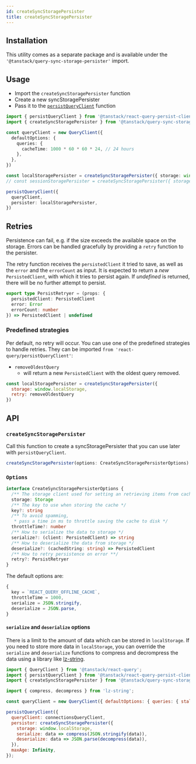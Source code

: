 ```yaml
---
id: createSyncStoragePersister
title: createSyncStoragePersister
---
```


## Installation

This utility comes as a separate package and is available under the `'@tanstack/query-sync-storage-persister'` import.

## Usage

- Import the `createSyncStoragePersister` function
- Create a new syncStoragePersister
- Pass it to the [`persistQueryClient`](./persistQueryClient) function

```ts
import { persistQueryClient } from '@tanstack/react-query-persist-client'
import { createSyncStoragePersister } from '@tanstack/query-sync-storage-persister'

const queryClient = new QueryClient({
  defaultOptions: {
    queries: {
      cacheTime: 1000 * 60 * 60 * 24, // 24 hours
    },
  },
})

const localStoragePersister = createSyncStoragePersister({ storage: window.localStorage })
// const sessionStoragePersister = createSyncStoragePersister({ storage: window.sessionStorage })

persistQueryClient({
  queryClient,
  persister: localStoragePersister,
})
```

## Retries

Persistence can fail, e.g. if the size exceeds the available space on the storage. Errors can be handled gracefully by providing a `retry` function to the persister.

The retry function receives the `persistedClient` it tried to save, as well as the `error` and the `errorCount` as input. It is expected to return a _new_ `PersistedClient`, with which it tries to persist again. If _undefined_ is returned, there will be no further attempt to persist.

```ts
export type PersistRetryer = (props: {
  persistedClient: PersistedClient
  error: Error
  errorCount: number
}) => PersistedClient | undefined
```

### Predefined strategies

Per default, no retry will occur. You can use one of the predefined strategies to handle retries. They can be imported `from 'react-query/persistQueryClient'`:

- `removeOldestQuery`
  - will return a new `PersistedClient` with the oldest query removed.

```js
const localStoragePersister = createSyncStoragePersister({
  storage: window.localStorage,
  retry: removeOldestQuery
})
```

## API

### `createSyncStoragePersister`

Call this function to create a syncStoragePersister that you can use later with `persistQueryClient`.

```js
createSyncStoragePersister(options: CreateSyncStoragePersisterOptions)
```

### `Options`

```ts
interface CreateSyncStoragePersisterOptions {
  /** The storage client used for setting an retrieving items from cache (window.localStorage or window.sessionStorage) */
  storage: Storage
  /** The key to use when storing the cache */
  key?: string
  /** To avoid spamming,
   * pass a time in ms to throttle saving the cache to disk */
  throttleTime?: number
  /** How to serialize the data to storage */
  serialize?: (client: PersistedClient) => string
  /** How to deserialize the data from storage */
  deserialize?: (cachedString: string) => PersistedClient
  /** How to retry persistence on error **/
  retry?: PersistRetryer
}
```

The default options are:

```js
{
  key = `REACT_QUERY_OFFLINE_CACHE`,
  throttleTime = 1000,
  serialize = JSON.stringify,
  deserialize = JSON.parse,
}
```

#### `serialize` and `deserialize` options
There is a limit to the amount of data which can be stored in `localStorage`.
If you need to store more data in `localStorage`, you can override the `serialize` and `deserialize` functions to compress and decrompress the data using a library like [lz-string](https://github.com/pieroxy/lz-string/).

```js
import { QueryClient } from '@tanstack/react-query';
import { persistQueryClient } from '@tanstack/react-query-persist-client'
import { createSyncStoragePersister } from '@tanstack/query-sync-storage-persister'

import { compress, decompress } from 'lz-string';

const queryClient = new QueryClient({ defaultOptions: { queries: { staleTime: Infinity } } });

persistQueryClient({
  queryClient: connectionsQueryClient,
  persistor: createSyncStoragePersister({
    storage: window.localStorage,
    serialize: data => compress(JSON.stringify(data)),
    deserialize: data => JSON.parse(decompress(data)),
  }),
  maxAge: Infinity,
});
```
